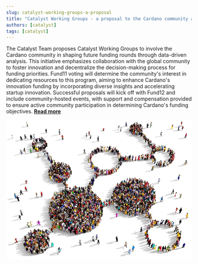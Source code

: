 ```yaml
---
slug: catalyst-working-groups-a-proposal
title: "Catalyst Working Groups - a proposal to the Cardano community and how to get involved!"
authors: [catalyst]
tags: [catalyst]
---
```


The Catalyst Team proposes Catalyst Working Groups to involve the Cardano community in shaping future funding rounds through data-driven analysis. This initiative emphasizes collaboration with the global community to foster innovation and decentralize the decision-making process for funding priorities. Fund11 voting will determine the community's interest in dedicating resources to this program, aiming to enhance Cardano's innovation funding by incorporating diverse insights and accelerating startup innovation. Successful proposals will kick off with Fund12 and include community-hosted events, with support and compensation provided to ensure active community participation in determining Cardano's funding objectives. [**Read more**](https://projectcatalyst.io/blog/catalyst-working-groups-roadmap)

![SanchoNet: The Gateway to Community Governance](./banner.webp)